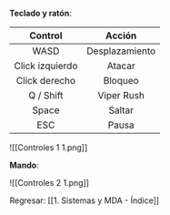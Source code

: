 
**Teclado y ratón**:

|     Control     |     Acción     |
| :-------------: | :------------: |
|      WASD       | Desplazamiento |
| Click izquierdo |     Atacar     |
|  Click derecho  |    Bloqueo     |
|    Q / Shift    |   Viper Rush   |
|      Space      |     Saltar     |
|       ESC       |     Pausa      |

![[Controles 1 1.png]]

**Mando**:

![[Controles 2 1.png]]


Regresar: [[1. Sistemas y MDA - Índice]]